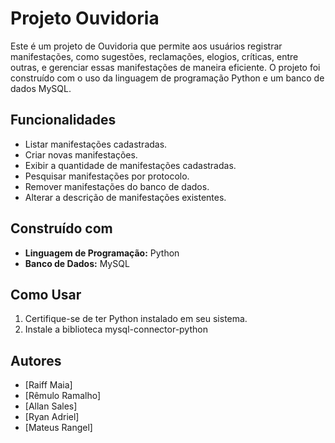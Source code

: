 # Projeto Ouvidoria

Este é um projeto de Ouvidoria que permite aos usuários registrar manifestações, como sugestões, reclamações, elogios, críticas, entre outras, e gerenciar essas manifestações de maneira eficiente. O projeto foi construído com o uso da linguagem de programação Python e um banco de dados MySQL.

## Funcionalidades

- Listar manifestações cadastradas.
- Criar novas manifestações.
- Exibir a quantidade de manifestações cadastradas.
- Pesquisar manifestações por protocolo.
- Remover manifestações do banco de dados.
- Alterar a descrição de manifestações existentes.

## Construído com

- **Linguagem de Programação:** Python
- **Banco de Dados:** MySQL

## Como Usar

1. Certifique-se de ter Python instalado em seu sistema.
2. Instale a biblioteca mysql-connector-python

## Autores

- [Raiff Maia]
- [Rêmulo Ramalho]
- [Allan Sales]
- [Ryan Adriel]
- [Mateus Rangel]